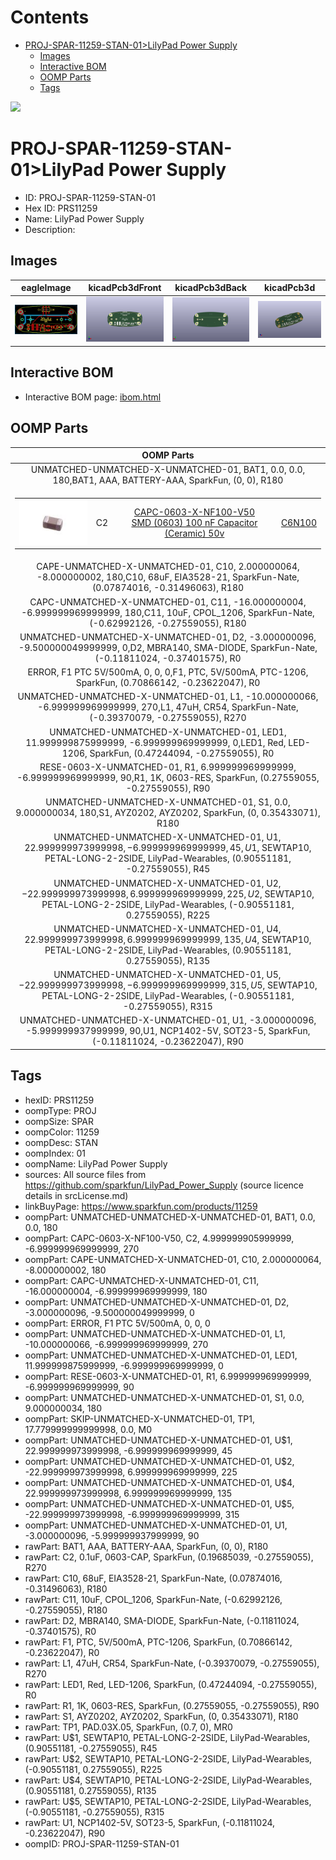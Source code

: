 



Contents
========

* [PROJ-SPAR-11259-STAN-01>LilyPad Power Supply](#proj-spar-11259-stan-01lilypad-power-supply)
	* [Images](#images)
	* [Interactive BOM](#interactive-bom)
	* [OOMP Parts](#oomp-parts)
	* [Tags](#tags)
  
![][im]
# PROJ-SPAR-11259-STAN-01>LilyPad Power Supply

- ID: PROJ-SPAR-11259-STAN-01
- Hex ID: PRS11259
- Name: LilyPad Power Supply
- Description: 

## Images
  
  

|eagleImage|kicadPcb3dFront|kicadPcb3dBack|kicadPcb3d|
| :---: | :---: | :---: | :---: |
|[![eagleImage](eagleImage_140.png)](eagleImage_600.png)|[![kicadPcb3dFront](kicadPcb3dFront_140.png)](kicadPcb3dFront_600.png)|[![kicadPcb3dBack](kicadPcb3dBack_140.png)](kicadPcb3dBack_600.png)|[![kicadPcb3d](kicadPcb3d_140.png)](kicadPcb3d_600.png)|

## Interactive BOM

- Interactive BOM page: [ibom.html](kicad/bom/ibom.html)

## OOMP Parts
  

|OOMP Parts|
| :---: |
|UNMATCHED-UNMATCHED-X-UNMATCHED-01, BAT1, 0.0, 0.0, 180,BAT1, AAA, BATTERY-AAA, SparkFun, (0, 0), R180|
|<table><tr><td>![CAPC-0603-X-NF100-V50](https://raw.githubusercontent.com/oomlout/oomlout_OOMP_parts/main/CAPC-0603-X-NF100-V50/image_140.jpg)</td><td> C2</td><td>[CAPC-0603-X-NF100-V50<br>SMD (0603) 100 nF Capacitor (Ceramic) 50v](https://github.com/oomlout/oomlout_OOMP_parts/tree/main/CAPC-0603-X-NF100-V50/)</td><td>[C6N100](https://github.com/oomlout/oomlout_OOMP_parts/tree/main/CAPC-0603-X-NF100-V50/)</td></tr></table>|
|CAPE-UNMATCHED-X-UNMATCHED-01, C10, 2.000000064, -8.000000002, 180,C10, 68uF, EIA3528-21, SparkFun-Nate, (0.07874016, -0.31496063), R180|
|CAPC-UNMATCHED-X-UNMATCHED-01, C11, -16.000000004, -6.999999969999999, 180,C11, 10uF, CPOL_1206, SparkFun-Nate, (-0.62992126, -0.27559055), R180|
|UNMATCHED-UNMATCHED-X-UNMATCHED-01, D2, -3.000000096, -9.500000049999999, 0,D2, MBRA140, SMA-DIODE, SparkFun-Nate, (-0.11811024, -0.37401575), R0|
|ERROR, F1 PTC 5V/500mA, 0, 0, 0,F1, PTC, 5V/500mA, PTC-1206, SparkFun, (0.70866142, -0.23622047), R0|
|UNMATCHED-UNMATCHED-X-UNMATCHED-01, L1, -10.000000066, -6.999999969999999, 270,L1, 47uH, CR54, SparkFun-Nate, (-0.39370079, -0.27559055), R270|
|UNMATCHED-UNMATCHED-X-UNMATCHED-01, LED1, 11.999999875999999, -6.999999969999999, 0,LED1, Red, LED-1206, SparkFun, (0.47244094, -0.27559055), R0|
|RESE-0603-X-UNMATCHED-01, R1, 6.999999969999999, -6.999999969999999, 90,R1, 1K, 0603-RES, SparkFun, (0.27559055, -0.27559055), R90|
|UNMATCHED-UNMATCHED-X-UNMATCHED-01, S1, 0.0, 9.000000034, 180,S1, AYZ0202, AYZ0202, SparkFun, (0, 0.35433071), R180|
|UNMATCHED-UNMATCHED-X-UNMATCHED-01, U$1, 22.999999973999998, -6.999999969999999, 45,U$1, SEWTAP10, PETAL-LONG-2-2SIDE, LilyPad-Wearables, (0.90551181, -0.27559055), R45|
|UNMATCHED-UNMATCHED-X-UNMATCHED-01, U$2, -22.999999973999998, 6.999999969999999, 225,U$2, SEWTAP10, PETAL-LONG-2-2SIDE, LilyPad-Wearables, (-0.90551181, 0.27559055), R225|
|UNMATCHED-UNMATCHED-X-UNMATCHED-01, U$4, 22.999999973999998, 6.999999969999999, 135,U$4, SEWTAP10, PETAL-LONG-2-2SIDE, LilyPad-Wearables, (0.90551181, 0.27559055), R135|
|UNMATCHED-UNMATCHED-X-UNMATCHED-01, U$5, -22.999999973999998, -6.999999969999999, 315,U$5, SEWTAP10, PETAL-LONG-2-2SIDE, LilyPad-Wearables, (-0.90551181, -0.27559055), R315|
|UNMATCHED-UNMATCHED-X-UNMATCHED-01, U1, -3.000000096, -5.999999937999999, 90,U1, NCP1402-5V, SOT23-5, SparkFun, (-0.11811024, -0.23622047), R90|

## Tags

- hexID: PRS11259
- oompType: PROJ
- oompSize: SPAR
- oompColor: 11259
- oompDesc: STAN
- oompIndex: 01
- oompName: LilyPad Power Supply
- sources: All source files from https://github.com/sparkfun/LilyPad_Power_Supply (source licence details in srcLicense.md)
- linkBuyPage: https://www.sparkfun.com/products/11259
- oompPart: UNMATCHED-UNMATCHED-X-UNMATCHED-01, BAT1, 0.0, 0.0, 180
- oompPart: CAPC-0603-X-NF100-V50, C2, 4.999999905999999, -6.999999969999999, 270
- oompPart: CAPE-UNMATCHED-X-UNMATCHED-01, C10, 2.000000064, -8.000000002, 180
- oompPart: CAPC-UNMATCHED-X-UNMATCHED-01, C11, -16.000000004, -6.999999969999999, 180
- oompPart: UNMATCHED-UNMATCHED-X-UNMATCHED-01, D2, -3.000000096, -9.500000049999999, 0
- oompPart: ERROR, F1 PTC 5V/500mA, 0, 0, 0
- oompPart: UNMATCHED-UNMATCHED-X-UNMATCHED-01, L1, -10.000000066, -6.999999969999999, 270
- oompPart: UNMATCHED-UNMATCHED-X-UNMATCHED-01, LED1, 11.999999875999999, -6.999999969999999, 0
- oompPart: RESE-0603-X-UNMATCHED-01, R1, 6.999999969999999, -6.999999969999999, 90
- oompPart: UNMATCHED-UNMATCHED-X-UNMATCHED-01, S1, 0.0, 9.000000034, 180
- oompPart: SKIP-UNMATCHED-X-UNMATCHED-01, TP1, 17.779999999999998, 0.0, M0
- oompPart: UNMATCHED-UNMATCHED-X-UNMATCHED-01, U$1, 22.999999973999998, -6.999999969999999, 45
- oompPart: UNMATCHED-UNMATCHED-X-UNMATCHED-01, U$2, -22.999999973999998, 6.999999969999999, 225
- oompPart: UNMATCHED-UNMATCHED-X-UNMATCHED-01, U$4, 22.999999973999998, 6.999999969999999, 135
- oompPart: UNMATCHED-UNMATCHED-X-UNMATCHED-01, U$5, -22.999999973999998, -6.999999969999999, 315
- oompPart: UNMATCHED-UNMATCHED-X-UNMATCHED-01, U1, -3.000000096, -5.999999937999999, 90
- rawPart: BAT1, AAA, BATTERY-AAA, SparkFun, (0, 0), R180
- rawPart: C2, 0.1uF, 0603-CAP, SparkFun, (0.19685039, -0.27559055), R270
- rawPart: C10, 68uF, EIA3528-21, SparkFun-Nate, (0.07874016, -0.31496063), R180
- rawPart: C11, 10uF, CPOL_1206, SparkFun-Nate, (-0.62992126, -0.27559055), R180
- rawPart: D2, MBRA140, SMA-DIODE, SparkFun-Nate, (-0.11811024, -0.37401575), R0
- rawPart: F1, PTC, 5V/500mA, PTC-1206, SparkFun, (0.70866142, -0.23622047), R0
- rawPart: L1, 47uH, CR54, SparkFun-Nate, (-0.39370079, -0.27559055), R270
- rawPart: LED1, Red, LED-1206, SparkFun, (0.47244094, -0.27559055), R0
- rawPart: R1, 1K, 0603-RES, SparkFun, (0.27559055, -0.27559055), R90
- rawPart: S1, AYZ0202, AYZ0202, SparkFun, (0, 0.35433071), R180
- rawPart: TP1, PAD.03X.05, SparkFun, (0.7, 0), MR0
- rawPart: U$1, SEWTAP10, PETAL-LONG-2-2SIDE, LilyPad-Wearables, (0.90551181, -0.27559055), R45
- rawPart: U$2, SEWTAP10, PETAL-LONG-2-2SIDE, LilyPad-Wearables, (-0.90551181, 0.27559055), R225
- rawPart: U$4, SEWTAP10, PETAL-LONG-2-2SIDE, LilyPad-Wearables, (0.90551181, 0.27559055), R135
- rawPart: U$5, SEWTAP10, PETAL-LONG-2-2SIDE, LilyPad-Wearables, (-0.90551181, -0.27559055), R315
- rawPart: U1, NCP1402-5V, SOT23-5, SparkFun, (-0.11811024, -0.23622047), R90
- oompID: PROJ-SPAR-11259-STAN-01



[im]: kicadPcb3d_450.png
